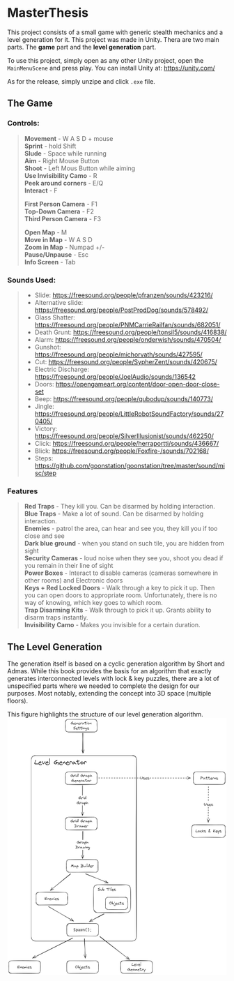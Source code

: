 # MasterThesis

This project consists of a small game with generic stealth mechanics and a level generation for it. This project was made in Unity. Thera are two main parts. The **game** part and the **level generation** part.

To use this project, simply open as any other Unity project, open the `MainMenuScene` and press play. You can install Unity at: https://unity.com/

As for the release, simply unzipe and click `.exe` file.

## The Game

### Controls:

> **Movement** - W A S D + mouse  
> **Sprint** - hold Shift  
> **Slude** - Space while running  
> **Aim** - Right Mouse Button  
> **Shoot** - Left Mous Button while aiming  
> **Use Invisibility Camo** - R  
> **Peek around corners** - E/Q  
> **Interact** - F
> 
> **First Person Camera** - F1  
> **Top-Down Camera** - F2  
> **Third Person Camera** - F3  
> 
> **Open Map** - M  
> **Move in Map** - W A S D  
> **Zoom in Map** - Numpad +/-  
> **Pause/Unpause** - Esc  
> **Info Screen** - Tab

### Sounds Used:
> - Slide: https://freesound.org/people/pfranzen/sounds/423216/
> - Alternative slide: https://freesound.org/people/PostProdDog/sounds/578492/
> - Glass Shatter: https://freesound.org/people/PNMCarrieRailfan/sounds/682051/
> - Death Grunt: https://freesound.org/people/tonsil5/sounds/416838/
> - Alarm: https://freesound.org/people/onderwish/sounds/470504/
> - Gunshot: https://freesound.org/people/michorvath/sounds/427595/
> - Cut: https://freesound.org/people/SypherZent/sounds/420675/
> - Electric Discharge: https://freesound.org/people/JoelAudio/sounds/136542
> - Doors: https://opengameart.org/content/door-open-door-close-set
> - Beep: https://freesound.org/people/qubodup/sounds/140773/
> - Jingle: https://freesound.org/people/LittleRobotSoundFactory/sounds/270405/
> - Victory: https://freesound.org/people/SilverIllusionist/sounds/462250/
> - Click: https://freesound.org/people/herraportti/sounds/436667/
> - Blick: https://freesound.org/people/Foxfire-/sounds/702168/
> - Steps: https://github.com/goonstation/goonstation/tree/master/sound/misc/step

### Features

> **Red Traps** - They kill you. Can be disarmed by holding interaction.  
> **Blue Traps** - Make a lot of sound. Can be disarmed by holding interaction.    
> **Enemies** - patrol the area, can hear and see you, they kill you if too close and see   
> **Dark blue ground** - when you stand on such tile, you are hidden from sight  
> **Security Cameras** - loud noise when they see you, shoot you dead if you remain in their line of sight  
> **Power Boxes** - Interact to disable cameras (cameras somewhere in other rooms)  and Electronic doors  
> **Keys + Red Locked Doors** - Walk through a key to pick it up. Then you can open doors to appropriate room. Unfortunately, there is no way of knowing, which key goes to which room.  
> **Trap Disarming Kits** - Walk through to pick it up. Grants ability to disarm traps instantly.  
> **Invisibility Camo** - Makes you invisible for a certain duration.

## The Level Generation

The generation itself is based on a cyclic generation algorithm by Short and Admas. While this book provides the basis for an algorithm that exactly generates interconnected levels with lock \& key puzzles, there are a lot of unspecified parts where we needed to complete the design for our purposes. Most notably, extending the concept into 3D space (multiple floors).

This figure highlights the structure of our level generation algorithm.
![](./img/game_generation_structure.png)
